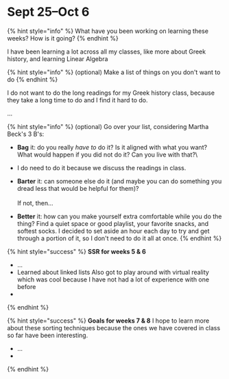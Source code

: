 # Sept 25–Oct 6

{% hint style="info" %}
What have you been working on learning these weeks? How is it going?
{% endhint %}

I have been learning a lot across all my classes, like more about Greek history, and learning Linear Algebra

{% hint style="info" %}
(optional) Make a list of things on you don't want to do&#x20;
{% endhint %}

I do not want to do the long readings for my Greek history class, because they take a long time to do and I find it hard to do.

...

{% hint style="info" %}
(optional) Go over your list, considering Martha Beck's 3 B's:

* **Bag** it: do you really _have to_ do it? Is it aligned with what you want? What would happen if you did not do it? Can you live with that?\
* 
  I do need to do it because we discuss the readings in class.
  

* **Barter** it: can someone else do it (and maybe you can do something you dread less that would be helpful for them)? \
  \
  If not, then...
* **Better** it: how can you make yourself extra comfortable while you do the thing? Find a quiet space or good playlist, your favorite snacks, and softest socks.
  I decided to set aside an hour each day to try and get through a portion of it, so I don't need to do it all at once.
{% endhint %}

{% hint style="success" %}
**SSR for weeks 5 & 6**

* ...
* Learned about linked lists
Also got to play around with virtual reality which was cool because I have not had a lot of experience with one before
*
{% endhint %}

{% hint style="success" %}
**Goals for weeks 7 & 8**
I hope to learn more about these sorting techniques because the ones we have covered in class so far have been interesting.
* ...
*
{% endhint %}

